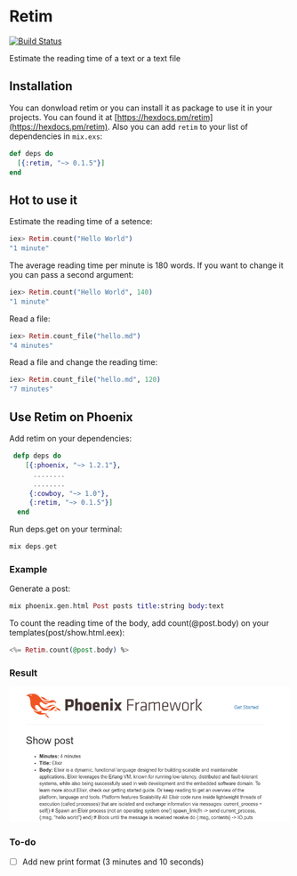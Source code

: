 # Retim

[![Build Status](https://travis-ci.org/nikkos/retim.svg?branch=master)](https://travis-ci.org/nikkos/retim)

Estimate the reading time of a text or a text file

## Installation

You can donwload retim or you can install it as package to use it in your projects.
You can found it at [https://hexdocs.pm/retim](https://hexdocs.pm/retim).
Also you can add `retim` to your list of dependencies in `mix.exs`:

```elixir
def deps do
  [{:retim, "~> 0.1.5"}]
end
```

## Hot to use it

Estimate the reading time of a setence:
```elixir
iex> Retim.count("Hello World")
"1 minute"
```
The average reading time per minute is 180 words. If you want to change it you can pass a second argument:
```elixir
iex> Retim.count("Hello World", 140)
"1 minute"
```

Read a file:
```elixir
iex> Retim.count_file("hello.md")
"4 minutes"
```

Read a file and change the reading time:
```elixir
iex> Retim.count_file("hello.md", 120)
"7 minutes"
```

## Use Retim on Phoenix
Add retim on your dependencies:
```elixir
 defp deps do
    [{:phoenix, "~> 1.2.1"},
      ........
      ........
     {:cowboy, "~> 1.0"},
     {:retim, "~> 0.1.5"}]
  end
  ```
  Run deps.get on your terminal:
  ```elixir
  mix deps.get
  ```
  ### Example

  Generate a post:
  ```elixir
  mix phoenix.gen.html Post posts title:string body:text
  ```

  To count the reading time of the body, add count(@post.body) on your templates(post/show.html.eex):
  ```elixir
  <%= Retim.count(@post.body) %>
  ```
  ### Result
  ![alt tag](https://github.com/nikkos/retim/blob/master/example-phoenix.png)



### To-do

- [ ] Add new print format (3 minutes and 10 seconds)
